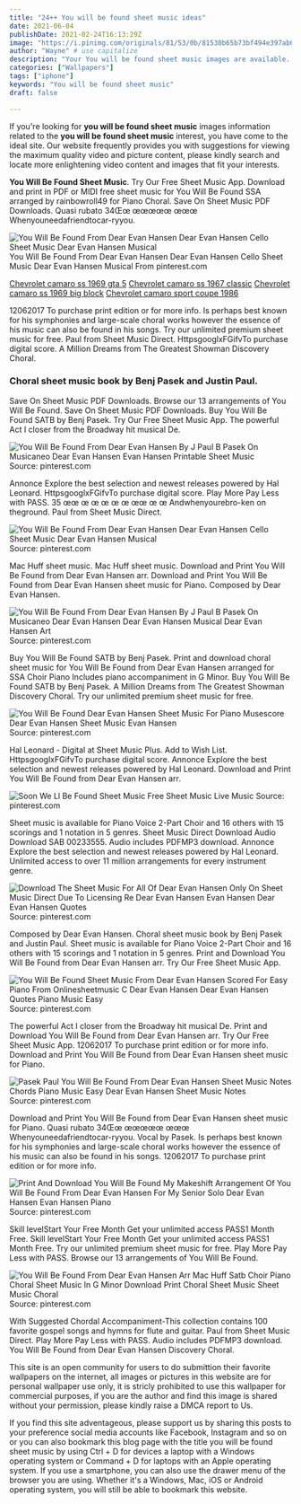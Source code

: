 ```yaml
---
title: "24++ You will be found sheet music ideas"
date: 2021-06-04
publishDate: 2021-02-24T16:13:29Z
image: "https://i.pinimg.com/originals/81/53/0b/81530b65b73bf494e397ab612bf68a72.gif"
author: "Wayne" # use capitalize
description: "Your You will be found sheet music images are available. You will be found sheet music are a topic that is being searched for and liked by netizens now. You can Download the You will be found sheet music files here. Find and Download all free images."
categories: ["Wallpapers"]
tags: ["iphone"]
keywords: "You will be found sheet music"
draft: false

---
```


If you're looking for **you will be found sheet music** images information related to the **you will be found sheet music** interest, you have come to the ideal  site.  Our website frequently  provides you with  suggestions  for viewing  the maximum  quality video and picture  content, please kindly search and locate more enlightening video content and images  that fit your interests.

**You Will Be Found Sheet Music**. Try Our Free Sheet Music App. Download and print in PDF or MIDI free sheet music for You Will Be Found SSA arranged by rainbowroll49 for Piano Choral. Save On Sheet Music PDF Downloads. Quasi rubato 34Œœ œœœœœ œœœ Whenyouneedafriendtocar-ryyou.

![You Will Be Found From Dear Evan Hansen Dear Evan Hansen Cello Sheet Music Dear Evan Hansen Musical](https://i.pinimg.com/originals/0b/fc/6b/0bfc6bf853589b8bf06a70447136cafa.png "You Will Be Found From Dear Evan Hansen Dear Evan Hansen Cello Sheet Music Dear Evan Hansen Musical")
You Will Be Found From Dear Evan Hansen Dear Evan Hansen Cello Sheet Music Dear Evan Hansen Musical From pinterest.com

[Chevrolet camaro ss 1969 gta 5](/chevrolet-camaro-ss-1969-gta-5/)
[Chevrolet camaro ss 1967 classic](/chevrolet-camaro-ss-1967-classic/)
[Chevrolet camaro ss 1969 big block](/chevrolet-camaro-ss-1969-big-block/)
[Chevrolet camaro sport coupe 1986](/chevrolet-camaro-sport-coupe-1986/)

12062017 To purchase print edition or for more info. Is perhaps best known for his symphonies and large-scale choral works however the essence of his music can also be found in his songs. Try our unlimited premium sheet music for free. Paul from Sheet Music Direct. HttpsgooglxFGifvTo purchase digital score. A Million Dreams from The Greatest Showman Discovery Choral.

### Choral sheet music book by Benj Pasek and Justin Paul.

Save On Sheet Music PDF Downloads. Browse our 13 arrangements of You Will Be Found. Save On Sheet Music PDF Downloads. Buy You Will Be Found SATB by Benj Pasek. Try Our Free Sheet Music App. The powerful Act I closer from the Broadway hit musical De.


![You Will Be Found From Dear Evan Hansen By J Paul B Pasek On Musicaneo Dear Evan Hansen Evan Hansen Printable Sheet Music](https://i.pinimg.com/originals/f5/a1/ac/f5a1ac04b466a1fe41e6c8cb3c881308.png "You Will Be Found From Dear Evan Hansen By J Paul B Pasek On Musicaneo Dear Evan Hansen Evan Hansen Printable Sheet Music")
Source: pinterest.com

Annonce Explore the best selection and newest releases powered by Hal Leonard. HttpsgooglxFGifvTo purchase digital score. Play More Pay Less with PASS. 35 œœ œ œ œ œ œ œœ œ œ Andwhenyourebro-ken on theground. Paul from Sheet Music Direct.

![You Will Be Found From Dear Evan Hansen Dear Evan Hansen Cello Sheet Music Dear Evan Hansen Musical](https://i.pinimg.com/originals/0b/fc/6b/0bfc6bf853589b8bf06a70447136cafa.png "You Will Be Found From Dear Evan Hansen Dear Evan Hansen Cello Sheet Music Dear Evan Hansen Musical")
Source: pinterest.com

Mac Huff sheet music. Mac Huff sheet music. Download and Print You Will Be Found from Dear Evan Hansen arr. Download and Print You Will Be Found from Dear Evan Hansen sheet music for Piano. Composed by Dear Evan Hansen.

![You Will Be Found From Dear Evan Hansen By J Paul B Pasek On Musicaneo Dear Evan Hansen Dear Evan Hansen Musical Dear Evan Hansen Art](https://i.pinimg.com/originals/32/34/63/323463ca1ac4a88229a87ed957ae4e2a.png "You Will Be Found From Dear Evan Hansen By J Paul B Pasek On Musicaneo Dear Evan Hansen Dear Evan Hansen Musical Dear Evan Hansen Art")
Source: pinterest.com

Buy You Will Be Found SATB by Benj Pasek. Print and download choral sheet music for You Will Be Found from Dear Evan Hansen arranged for SSA Choir Piano Includes piano accompaniment in G Minor. Buy You Will Be Found SATB by Benj Pasek. A Million Dreams from The Greatest Showman Discovery Choral. Try our unlimited premium sheet music for free.

![You Will Be Found Dear Evan Hansen Sheet Music For Piano Musescore Dear Evan Hansen Sheet Music Evan Hansen](https://i.pinimg.com/originals/b1/d3/93/b1d393634daeb6f71491e54418543a81.png "You Will Be Found Dear Evan Hansen Sheet Music For Piano Musescore Dear Evan Hansen Sheet Music Evan Hansen")
Source: pinterest.com

Hal Leonard - Digital at Sheet Music Plus. Add to Wish List. HttpsgooglxFGifvTo purchase digital score. Annonce Explore the best selection and newest releases powered by Hal Leonard. Download and Print You Will Be Found from Dear Evan Hansen arr.

![Soon We Ll Be Found Sheet Music Free Sheet Music Live Music](https://i.pinimg.com/originals/5f/69/56/5f6956487495f48680d650f2a6428aa7.png "Soon We Ll Be Found Sheet Music Free Sheet Music Live Music")
Source: pinterest.com

Sheet music is available for Piano Voice 2-Part Choir and 16 others with 15 scorings and 1 notation in 5 genres. Sheet Music Direct Download Audio Download SAB 00233555. Audio includes PDFMP3 download. Annonce Explore the best selection and newest releases powered by Hal Leonard. Unlimited access to over 11 million arrangements for every instrument genre.

![Download The Sheet Music For All Of Dear Evan Hansen Only On Sheet Music Direct Due To Licensing Re Dear Evan Hansen Evan Hansen Dear Evan Hansen Quotes](https://i.pinimg.com/originals/0e/82/cc/0e82cce5e496849e260d21f864844423.jpg "Download The Sheet Music For All Of Dear Evan Hansen Only On Sheet Music Direct Due To Licensing Re Dear Evan Hansen Evan Hansen Dear Evan Hansen Quotes")
Source: pinterest.com

Composed by Dear Evan Hansen. Choral sheet music book by Benj Pasek and Justin Paul. Sheet music is available for Piano Voice 2-Part Choir and 16 others with 15 scorings and 1 notation in 5 genres. Print and Download You Will Be Found from Dear Evan Hansen arr. Try Our Free Sheet Music App.

![You Will Be Found Sheet Music From Dear Evan Hansen Scored For Easy Piano From Onlinesheetmusic C Dear Evan Hansen Dear Evan Hansen Quotes Piano Music Easy](https://i.pinimg.com/originals/7c/e3/f2/7ce3f2f4af86131205e15d4bae624e7d.png "You Will Be Found Sheet Music From Dear Evan Hansen Scored For Easy Piano From Onlinesheetmusic C Dear Evan Hansen Dear Evan Hansen Quotes Piano Music Easy")
Source: pinterest.com

The powerful Act I closer from the Broadway hit musical De. Print and Download You Will Be Found from Dear Evan Hansen arr. Try Our Free Sheet Music App. 12062017 To purchase print edition or for more info. Download and Print You Will Be Found from Dear Evan Hansen sheet music for Piano.

![Pasek Paul You Will Be Found From Dear Evan Hansen Sheet Music Notes Chords Piano Music Easy Dear Evan Hansen Sheet Music Notes](https://i.pinimg.com/originals/3e/97/83/3e9783797c0b59b6d5c57c13a56a34b3.png "Pasek Paul You Will Be Found From Dear Evan Hansen Sheet Music Notes Chords Piano Music Easy Dear Evan Hansen Sheet Music Notes")
Source: pinterest.com

Download and Print You Will Be Found from Dear Evan Hansen sheet music for Piano. Quasi rubato 34Œœ œœœœœ œœœ Whenyouneedafriendtocar-ryyou. Vocal by Pasek. Is perhaps best known for his symphonies and large-scale choral works however the essence of his music can also be found in his songs. 12062017 To purchase print edition or for more info.

![Print And Download You Will Be Found My Makeshift Arrangement Of You Will Be Found From Dear Evan Hansen For My Senior Solo Dear Evan Hansen Evan Hansen Piano](https://i.pinimg.com/originals/7a/1d/54/7a1d54f7dca998701c2064b409105bc8.jpg "Print And Download You Will Be Found My Makeshift Arrangement Of You Will Be Found From Dear Evan Hansen For My Senior Solo Dear Evan Hansen Evan Hansen Piano")
Source: pinterest.com

Skill levelStart Your Free Month Get your unlimited access PASS1 Month Free. Skill levelStart Your Free Month Get your unlimited access PASS1 Month Free. Try our unlimited premium sheet music for free. Play More Pay Less with PASS. Browse our 13 arrangements of You Will Be Found.

![You Will Be Found From Dear Evan Hansen Arr Mac Huff Satb Choir Piano Choral Sheet Music In G Minor Download Print Choral Sheet Music Sheet Music Choral](https://i.pinimg.com/originals/81/53/0b/81530b65b73bf494e397ab612bf68a72.gif "You Will Be Found From Dear Evan Hansen Arr Mac Huff Satb Choir Piano Choral Sheet Music In G Minor Download Print Choral Sheet Music Sheet Music Choral")
Source: pinterest.com

With Suggested Chordal Accompaniment-This collection contains 100 favorite gospel songs and hymns for flute and guitar. Paul from Sheet Music Direct. Play More Pay Less with PASS. Audio includes PDFMP3 download. You Will Be Found from Dear Evan Hansen Discovery Choral.

This site is an open community for users to do submittion their favorite wallpapers on the internet, all images or pictures in this website are for personal wallpaper use only, it is stricly prohibited to use this wallpaper for commercial purposes, if you are the author and find this image is shared without your permission, please kindly raise a DMCA report to Us.

If you find this site adventageous, please support us by sharing this posts to your preference social media accounts like Facebook, Instagram and so on or you can also bookmark this blog page with the title you will be found sheet music by using Ctrl + D for devices a laptop with a Windows operating system or Command + D for laptops with an Apple operating system. If you use a smartphone, you can also use the drawer menu of the browser you are using. Whether it's a Windows, Mac, iOS or Android operating system, you will still be able to bookmark this website.
